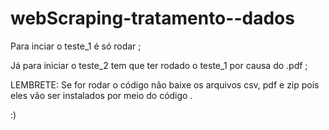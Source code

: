 # webScraping-tratamento--dados

Para  inciar  o teste_1 é só rodar ;

Já para iniciar o teste_2 tem que ter rodado o teste_1 por causa do .pdf ;

LEMBRETE: Se for rodar o código não  baixe os arquivos csv, pdf e zip pois eles vão ser instalados por meio do código .

:)
